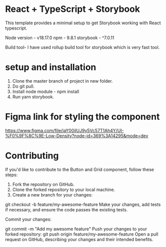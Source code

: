 # React + TypeScript + Storybook

This template provides a minimal setup to get Storybook working with React typescript.

Node version - v18.17.0
npm - 9.8.1
storybook - ^7.0.11

Build tool- I have used rollup build tool for storybook which is very fast tool.

# setup and installation

1. Clone the master branch of project in new folder.
2. Do git pull.
3. Install node module - npm install
4. Run yarn storybook.

# Figma link for styling the component
https://www.figma.com/file/iaY00iIUJ9y5Vc57T1Ah4Y/UI-%F0%9F%8C%9E-Low-Density?node-id=369%3A14295&mode=dev

# Contributing
If you'd like to contribute to the Button and Grid component, follow these steps:

1. Fork the repository on GitHub.
2. Clone the forked repository to your local machine.
3. Create a new branch for your changes:

git checkout -b feature/my-awesome-feature
Make your changes, add tests if necessary, and ensure the code passes the existing tests.

Commit your changes:

git commit -m "Add my awesome feature"
Push your changes to your forked repository:
git push origin feature/my-awesome-feature
Open a pull request on GitHub, describing your changes and their intended benefits.